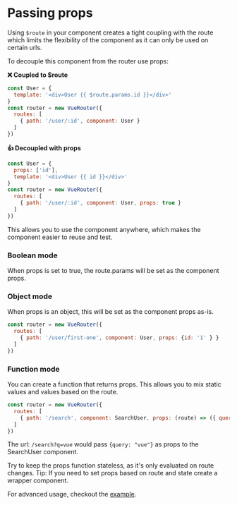 # Passing props

Using `$route` in your component creates a tight coupling with the route which limits the flexibility of the component as it can only be used on certain urls.

To decouple this component from the router use props:

**❌ Coupled to $route**

``` js
const User = {
  template: '<div>User {{ $route.params.id }}</div>'
}
const router = new VueRouter({
  routes: [
    { path: '/user/:id', component: User }
  ]
})
```

**👍 Decoupled with props**

``` js
const User = {
  props: ['id'],
  template: '<div>User {{ id }}</div>'
}
const router = new VueRouter({
  routes: [
    { path: '/user/:id', component: User, props: true }
  ]
})
```

This allows you to use the component anywhere, which makes the component easier to reuse and test.

### Boolean mode

When props is set to true, the route.params will be set as the component props.

### Object mode

When props is an object, this will be set as the component props as-is.

``` js
const router = new VueRouter({
  routes: [
    { path: '/user/first-one', component: User, props: {id: '1' } }
  ]
})
```

### Function mode

You can create a function that returns props.
This allows you to mix static values and values based on the route.

``` js
const router = new VueRouter({
  routes: [
    { path: '/search', component: SearchUser, props: (route) => ({ query: route.query.q }) }
  ]
})
```

The url: `/search?q=vue` would pass `{query: "vue"}` as props to the SearchUser component.

Try to keep the props function stateless, as it's only evaluated on route changes.
Tip: If you need to set props based on route and state create a wrapper component.


For advanced usage, checkout the [example](https://github.com/vuejs/vue-router/blob/dev/examples/route-props/app.js).
